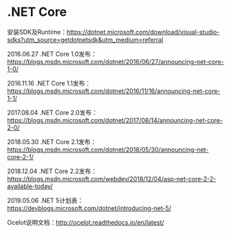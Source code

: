 # .NET Core
安装SDK及Runtime：https://dotnet.microsoft.com/download/visual-studio-sdks?utm_source=getdotnetsdk&utm_medium=referral

2016.06.27 .NET Core 1.0发布：https://blogs.msdn.microsoft.com/dotnet/2016/06/27/announcing-net-core-1-0/

2016.11.16 .NET Core 1.1发布：https://blogs.msdn.microsoft.com/dotnet/2016/11/16/announcing-net-core-1-1/

2017.08.04 .NET Core 2.0发布：https://blogs.msdn.microsoft.com/dotnet/2017/08/14/announcing-net-core-2-0/

2018.05.30 .NET Core 2.1发布：https://blogs.msdn.microsoft.com/dotnet/2018/05/30/announcing-net-core-2-1/

2018.12.04 .NET Core 2.2发布：https://blogs.msdn.microsoft.com/webdev/2018/12/04/asp-net-core-2-2-available-today/

2019.05.06 .NET 5计划表：https://devblogs.microsoft.com/dotnet/introducing-net-5/

Ocelot说明文档：http://ocelot.readthedocs.io/en/latest/
